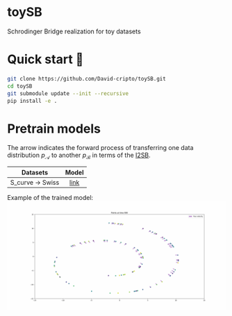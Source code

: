 # toySB
Schrodinger Bridge realization for toy datasets

# Quick start 🚀

```bash
git clone https://github.com/David-cripto/toySB.git
cd toySB
git submodule update --init --recursive
pip install -e .
```


# Pretrain models

The arrow indicates the forward process of transferring one data distribution $p_{\mathcal{A}}$ to another $p_{\mathcal{B}}$ in terms of the [I2SB](https://arxiv.org/abs/2302.05872).

|     Datasets     | Model |
|:----------------:|:-----:|
| S_curve -> Swiss |  [link](https://drive.google.com/drive/folders/1obJa-SKdpDfR8DICaB3LekpL0-k-bXfO?usp=sharing) |

Example of the trained model:
![image](/assets/trained_SB.gif)

